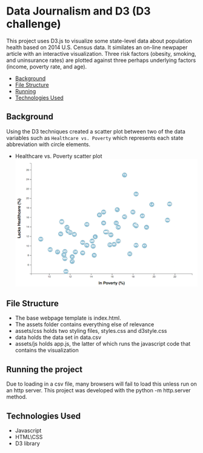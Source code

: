 # Data Journalism and D3 (D3 challenge)

This project uses D3.js to visualize some state-level data about population health based on 2014 U.S. Census data. 
It similates an on-line newpaper article with an interactive visualization. Three risk factors (obesity, smoking, and uninsurance rates) 
are plotted against three perhaps underlying factors (income, poverty rate, and age).

* [Background](#background)
* [File Structure](#file)
* [Running](#run)
* [Technologies Used](#technologies)

##  <a name="background"></a>Background
Using the D3 techniques created a scatter plot between two of the data variables such as `Healthcare vs. Poverty` which represents each state abbreviation with circle elements.
 * Healthcare vs. Poverty scatter plot
	![4-scatter](Images/4-scatter.jpg)

## <a name="file"></a>File Structure

 * The base webpage template is index.html.
 * The assets folder contains everything else of relevance
 * assets/css holds two styling files, styles.css and d3style.css
 * data holds the data set in data.csv
 * assets/js holds app.js, the latter of which runs the javascript code that contains the visualization

##  <a name="Run"></a>Running the project

Due to loading in a csv file, many browsers will fail to load this unless run on an http server. This project was developed with the python -m http.server method.

##  <a name="technologies"></a>Technologies Used

* Javascript 
* HTML\CSS
* D3 library
